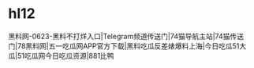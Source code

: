 # hl12
黑料网-0623-黑料不打烊入口|Telegram频道传送门|74猫导航主站|74猫传送门|78黑料网|五一吃瓜网APP官方下载|黑料吃瓜反差婊爆料上海|今日吃瓜51大瓜|51吃瓜网今日吃瓜资源|881比鸭

